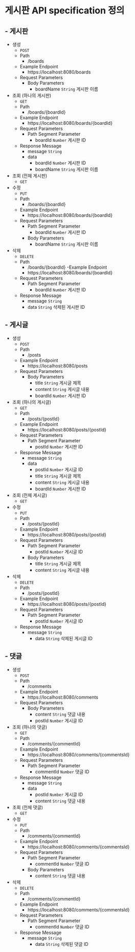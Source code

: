# 게시판 API specification 정의
## - 게시판
- 생성
  - `POST`
  - Path
    - /boards
  - Example Endpoint
    - https://localhost:8080/boards
  - Request Parameters
    - Body Parameters
      - boardName `String` 게시판 이름
- 조회 (하나의 게시판)
  - `GET`
  - Path
    - /boards/{boardId}
  - Example Endpoint
    - https://localhost:8080/boards/{boardId}
  - Request Parameters
    - Path Segment Parameter
      - boardId `Number` 게시판 ID
  - Response Message
    - message `String`
    - data
      - boardId `Number` 게시판 ID
      - boardName `String` 게시판 이름
- 조회 (전체 게시판)
    - `GET`
- 수정
  - `PUT`
  - Path
    - /boards/{boardId}
  - Example Endpoint
    - https://localhost:8080/boards/{boardId}
  - Request Parameters
    - Path Segment Parameter
      - boardId `Number` 게시판 ID
    - Body Parameters
      - boardName `String` 게시판 이름
- 삭제
  - `DELETE`
  - Path
    - /boards/{boardId}
  -Example Endpoint
    - https://localhost:8080/boards/{boardId}
  - Request Parameters
    - Path Segment Parameter
      - boardId `Number` 게시판 ID
  - Response Message
    - message `String`
    - data `String` 삭제된 게시판 ID

## - 게시글
- 생성
    - `POST`
    - Path
        - /posts
    - Example Endpoint
        - https://localhost:8080/posts
    - Request Parameters
        - Body Parameters
            - title `String` 게시글 제목
            - content `String` 게시글 내용
            - boardId `Number` 게시판 ID
- 조회 (하나의 게시글)
    - `GET`
    - Path
        - /posts/{postId}
    - Example Endpoint
        - https://localhost:8080/posts/{postId}
    - Request Parameters
        - Path Segment Parameter
            - postId `Number` 게시판 ID
    - Response Message
        - message `String`
        - data
            - postId `Number` 게시글 ID
            - title `String` 게시글 제목
            - content `String` 게시글 내용
            - boardId `Number` 게시판 ID
- 조회 (전체 게시글)
    - `GET`
- 수정
  - `PUT`
  - Path
    - /posts/{postId}
  - Example Endpoint
    - https://localhost:8080/posts/{postId}
  - Request Parameters
    - Path Segment Parameter
      - postId `Number` 게시글 ID
    - Body Parameters
      - title `String` 게시글 제목
      - content `String` 게시글 내용
- 삭제
    - `DELETE`
    - Path
      - /posts/{postId}
    - Example Endpoint
      - https://localhost:8080/posts/{postId}
    - Request Parameters
      - Path Segment Parameter
        - postId `Number` 게시글 ID
    - Response Message
      - message `String`
        - data `String` 삭제된 게시글 ID
## - 댓글
- 생성
    - `POST`
    - Path
        - /comments
    - Example Endpoint
        - https://localhost:8080/comments
    - Request Parameters
        - Body Parameters
            - content `String` 댓글 내용
            - postId `Number` 게시글 ID
- 조회 (하나의 댓글)
    - `GET`
    - Path
        - /comments/{commentId}
    - Example Endpoint
        - https://localhost:8080/comments/{commentsId}
    - Request Parameters
        - Path Segment Parameter
            - commentId `Number` 댓글 ID
    - Response Message
        - message `String`
        - data
            - postId `Number` 게시글 ID
            - content `String` 댓글 내용
- 조회 (전체 댓글)
  - `GET`
- 수정
  - `PUT`
  - Path
    - /comments/{commentId}
  - Example Endpoint
    - https://localhost:8080/comments/{commentsId}
  - Request Parameters
    - Path Segment Parameter
      - commentId `Number` 댓글 ID
    - Body Parameters
      - content `String` 댓글 내용
- 삭제
    - `DELETE`
    - Path
        - /comments/{commentId}
    - Example Endpoint
        - https://localhost:8080/comments/{commentsId}
    - Request Parameters
        - Path Segment Parameter
            - commentId `Number` 댓글 ID
    - Response Message
        - message `String`
            - data `String` 삭제된 댓글 ID